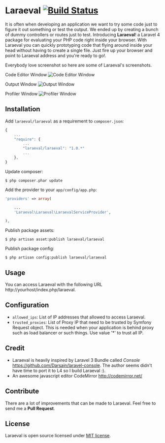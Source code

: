 # Laraeval [![Build Status](https://travis-ci.org/astasoft/laraeval.png?branch=development)](https://travis-ci.org/astasoft/laraeval) #

It is often when developing an application we want to try some code 
just to figure it out something or test the output. We ended up by creating a bunch
of dummy controllers or routes just to test. Introducing **Laraeval**! a Laravel 4 package 
for evaluating your PHP code right inside your browser. With Laraeval you can
quickly prototyping code that flying around inside your head without having to create
a single file. Just fire up your browser and point to Laraeval address and you're
ready to go!.

Everybody love screenshot so here are some of Laraeval's screenshots.

Code Editor Window
![Code Editor Window](http://farm4.staticflickr.com/3757/9250820122_97e53cc739_b.jpg)

Output Window
![Output Window](http://farm8.staticflickr.com/7284/9248039007_2b66f4144e_b.jpg)

Profiler Window
![Profiler Window](http://farm3.staticflickr.com/2821/9250819862_c61d60950f_b.jpg)

## Installation ##

Add `laraeval/laraeval` as a requirement to `composer.json`:

```javascript
{
    ...
    "require": {
        ...
        "laraeval/laraeval": "1.0.*"
        ...
    },
}
```

Update composer:
```
$ php composer.phar update
```

Add the provider to your `app/config/app.php`:
```php
'providers' => array(

    ...
    'Laraeval\Laraeval\LaraevalServiceProvider',

),
```

Publish package assets:
```
$ php artisan asset:publish laraeval/laraeval
```

Publish package config:
```
$ php artisan config:publish laraeval/laraeval
```

## Usage ##

You can access Laraeval with the following URL http://yourhost/index.php/laraeval.

## Configuration ##

 * `allowed_ips`: List of IP addresses that allowed to access Laraeval.
 * `trusted_proxies`: List of Proxy IP that need to be trusted by Symfony Request object. This is needed when your application is behind proxy such as load balancer or such things. Use value '*' to trust all IP.

## Credit ##

* Laraeval is heavily inspired by Laravel 3 Bundle called *Console* https://github.com/Darsain/laravel-console. The author seems didn't have time to port it to L4 so I build Laraeval :).
* An awesome javascript editor CodeMirror http://codemirror.net/

## Contribute ##

There are a lot of improvements that can be made to Laraeval. Feel free to send me a **Pull Request**.

## License ##

Laraeval is open source licensed under [MIT license](http://opensource.org/licenses/MIT).
